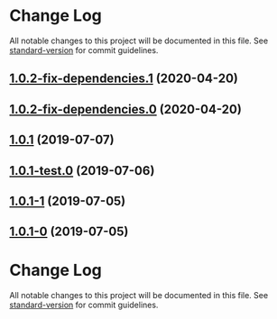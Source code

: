 # Change Log

All notable changes to this project will be documented in this file. See [standard-version](https://github.com/conventional-changelog/standard-version) for commit guidelines.

<a name="1.0.2-fix-dependencies.1"></a>
## [1.0.2-fix-dependencies.1](https://github.com/dperez3/oapi-generator/compare/v1.0.2-fix-dependencies.0...v1.0.2-fix-dependencies.1) (2020-04-20)



<a name="1.0.2-fix-dependencies.0"></a>
## [1.0.2-fix-dependencies.0](https://github.com/dperez3/oapi-generator/compare/v1.0.1...v1.0.2-fix-dependencies.0) (2020-04-20)



<a name="1.0.1"></a>
## [1.0.1](https://github.com/dperez3/oapi-generator/compare/v1.0.0...v1.0.1) (2019-07-07)



<a name="1.0.1-test.0"></a>
## [1.0.1-test.0](https://github.com/dperez3/oapi-generator/compare/v1.0.1-1...v1.0.1-test.0) (2019-07-06)



<a name="1.0.1-1"></a>
## [1.0.1-1](https://github.com/dperez3/oapi-generator/compare/v1.0.1-0...v1.0.1-1) (2019-07-05)



<a name="1.0.1-0"></a>
## [1.0.1-0](https://github.com/dperez3/oapi-generator/compare/v1.0.0...v1.0.1-0) (2019-07-05)



# Change Log

All notable changes to this project will be documented in this file. See [standard-version](https://github.com/conventional-changelog/standard-version) for commit guidelines.
